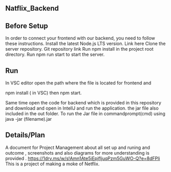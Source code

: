 ## Natflix_Backend
## Before Setup
In order to connect your frontend with our backend, you need to follow these instructions. Install the latest Node.js LTS version. Link here Clone the server repository. Git repository link Run npm install in the project root directory. Run npm run start to start the server. 

## Run
In VSC editor open the path where the file is located  for frontend and

npm install ( in VSC) then npm start.

Same time open the code for backend which is provided in this repository and download and open in IntellJ and run the application.
the jar file also included in the out folder.
To run the Jar file in commandprompt(cmd) using java -jar (filename).jar  

## Details/Plan
A document for Project Management about all set up and runing and outcome , screenshots and also diagrams for more understanding is provided . https://1drv.ms/w/s!Amn1Ate5iEpjfljuqPzm5GuWO-Q?e=8dFPli This is a project of making a moke of Netflix.
